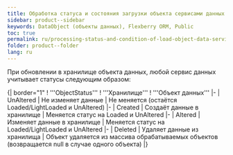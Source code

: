 ```yaml
---
title: Обработка статуса и состояния загрузки объекта сервисами данных
sidebar: product--sidebar
keywords: DataObject (объекты данных), Flexberry ORM, Public
toc: true
permalink: ru/processing-status-and-condition-of-load-object-data-services.html
folder: product--folder
lang: ru
---
```


При обновлении в хранилище объекта данных, любой сервис данных учитывает статусы следующим образом:

{| border="1"
! '''ObjectStatus'''
! '''Хранилище'''
! '''Объект данных'''
|-
| UnAltered
| Не изменяет данные
| Не меняется (остаётся Loaded/LightLoaded и UnAltered)
|-
| Created
| Создаёт данные в хранилище
| Меняется статус на Loaded и UnAltered
|-
| Altered
| Изменяет данные в хранилище
| Меняется статус на Loaded/LightLoaded и UnAltered
|-
| Deleted
| Удаляет данные из хранилища
| Объект удаляется из массива обрабатываемых объектов (возвращается null в случае одного объекта)
|}
